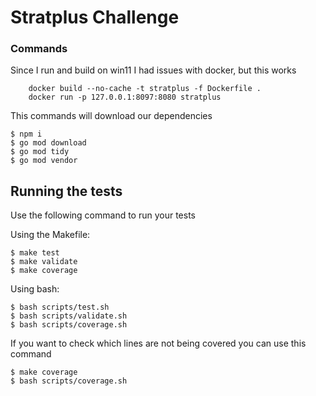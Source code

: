 # Stratplus Challenge

### Commands
Since I run and build on win11 I had issues with docker, but this works
``` shell
    docker build --no-cache -t stratplus -f Dockerfile .
    docker run -p 127.0.0.1:8097:8080 stratplus
```

This commands will download our dependencies

```shell
$ npm i
$ go mod download
$ go mod tidy
$ go mod vendor
```
## Running the tests
Use the following command to run your tests

Using the Makefile:

```shell
$ make test
$ make validate
$ make coverage
```

Using bash:

```shell
$ bash scripts/test.sh
$ bash scripts/validate.sh
$ bash scripts/coverage.sh
```

If you want to check which lines are not being covered you can use this command

```shell
$ make coverage
$ bash scripts/coverage.sh
```